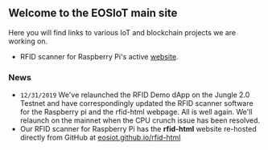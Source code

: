 ## Welcome to the EOSIoT main site

Here you will find links to various IoT and blockchain projects we are working on.

- RFID scanner for Raspberry Pi's active [website](https://eosiot.github.io/rfid-html/).


### News

- `12/31/2019` We've relaunched the RFID Demo dApp on the Jungle 2.0 Testnet and have correspondingly updated the RFID scanner software for the Raspberry pi and the rfid-html webpage.  All is well again.  We'll relaunch on the mainnet when the CPU crunch issue has been resolved.
- Our RFID scanner for Raspberry Pi has the **rfid-html** website re-hosted directly from GitHub at [eosiot.github.io/rfid-html](https://eosiot.github.io/rfid-html/)



